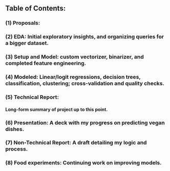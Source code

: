 ## Table of Contents:
### (1) Proposals:
### (2) EDA: Initial exploratory insights, and organizing queries for a bigger dataset.
### (3) Setup and Model: custom vectorizer, binarizer, and completed feature engineering.
### (4) Modeled: Linear/logit regressions, decision trees, classification, clustering; cross-validation and quality checks.
### (5) Technical Report:
####  Long-form summary of project up to this point.
### (6) Presentation: A deck with my progress on predicting vegan dishes.
### (7) Non-Technical Report: A draft detailing my logic and process.
### (8) Food experiments: Continuing work on improving models.

